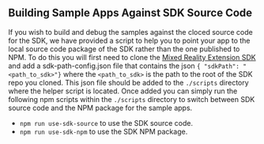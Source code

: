 ## Building Sample Apps Against SDK Source Code

If you wish to build and debug the samples against the cloced source code for the SDK, we have provided a script to help
you to point your app to the local source code package of the SDK rather than the one published to NPM.  To do this you
will first need to clone the [Mixed Reality Extension SDK](https://github.com/Microsoft/mixed-reality-extension-sdk)
and add a sdk-path-config.json file that contains the json `{ "sdkPath": "<path_to_sdk>"}` where the `<path_to_sdk>` is
the path to the root of the SDK repo you cloned.  This json file should be added to the `./scripts` directory where the
helper script is located.  Once added you can simply run the following npm scripts within the `./scripts` directory to
switch between SDK source code and the NPM package for the sample apps.

- `npm run use-sdk-source` to use the SDK source code.
- `npm run use-sdk-npm` to use the SDK NPM package.
